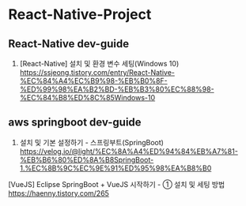 # React-Native-Project

## React-Native dev-guide

1. [React-Native] 설치 및 환경 변수 세팅(Windows 10)
https://ssjeong.tistory.com/entry/React-Native-%EC%84%A4%EC%B9%98-%EB%B0%8F-%ED%99%98%EA%B2%BD-%EB%B3%80%EC%88%98-%EC%84%B8%ED%8C%85Windows-10

## aws springboot dev-guide

1. 설치 및 기본 설정하기 - 스프링부트(SpringBoot)
https://velog.io/@light/%EC%8A%A4%ED%94%84%EB%A7%81-%EB%B6%80%ED%8A%B8SpringBoot-1.%EC%8B%9C%EC%9E%91%ED%95%98%EA%B8%B0

[VueJS] Eclipse SpringBoot + VueJS 시작하기 - ① 설치 및 세팅 방법
https://haenny.tistory.com/265
